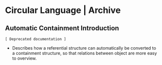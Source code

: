 ﻿Circular Language | Archive
===========================

Automatic Containment Introduction
----------------------------------

`[ Deprecated documentation ]`

- Describes how a referential structure can automatically be converted to a containment structure, so that relations between object are more easy to overview.